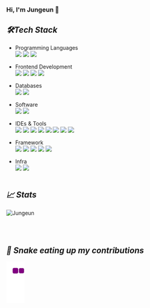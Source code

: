 ### Hi, I'm Jungeun 👋

<!-- <img src="https://media.giphy.com/media/iY8CRBdQXODJSCERIr/giphy.gif" width="30px">&nbsp; -->
## ***🛠Tech Stack***
* Programming Languages<br>
![](https://img.shields.io/badge/Python-FFD43B?style-flat-FFD43B&logo=python&logoColor=darkgreen)
![](http://img.shields.io/badge/C-A8B9CC?style-flat-A8B9CC&logo=c&logoColor=ffffff)
![](https://img.shields.io/badge/Java-ED8B00?style-flat-ED8B00&logo=java&logoColor=white)

* Frontend Development<br>
![](https://img.shields.io/badge/HTML5-E34F26?style-flat-E34F26&logo=html5&logoColor=white)
![](https://img.shields.io/badge/CSS3-1572B6?style-flat-1572B6&logo=css3&logoColor=white)
![](https://img.shields.io/badge/JavaScript-F7DF1E?style-flat-F7DF1E&logo=javascript&logoColor=black)
![](https://img.shields.io/badge/Bootstrap-563D7C?style-flat-563D7C&logo=Bootstrap)

* Databases<br>
![](https://img.shields.io/badge/MySQL-4479A1.svg?style-flat-4479A1&logo=mysql&logoColor=white)
![](https://img.shields.io/badge/MongoDB-47A248?style-flat-47A248&logo=MongoDB&logoColor=white)

* Software<br>
![](https://img.shields.io/badge/Windows-0078D6?style-flat-0078D6&logo=Windows&logoColor=black)
![](https://img.shields.io/badge/Linux-FCC624?style-flat-FCC624&logo=linux&logoColor=black)

* IDEs & Tools<br>
![](http://img.shields.io/badge/VS%20Code-007ACC?style-flat-007ACC&logo=visual-studio-code&logoColor=ffff)
![](http://img.shields.io/badge/Eclipse-2C2255?style-flat-2C2255&logo=eclipse&logoColor=ffffff)
![](http://img.shields.io/badge/Intellij-000000?style-flat-000000&logo=Intellij-IDEA&logoColor=ffffff)
![](https://img.shields.io/badge/Colab-00b56a.svg?style-flat-00b56a&logo=google-colab&logoColor=white)
![](https://img.shields.io/badge/Jupyter%20-%23F37626.svg?style-flat-%23F37626&logo=Jupyter&logoColor=white)
![](https://img.shields.io/badge/Git%20-%23F05033.svg?style-flat-%23F05033&logo=git&logoColor=white)
![](https://img.shields.io/badge/GitHub-100000?style-flat-100000&logo=github&logoColor=white)
![](https://img.shields.io/badge/Markdown-000000?style-flat-000000&logo=markdown)

* Framework<br>
![](https://img.shields.io/badge/Django-092E20.svg?style-flat-092E20&logo=Django&logoColor=white)
![](https://img.shields.io/badge/Flask-000000.svg?style-flat-000000&logo=Flask&logoColor=white)
![](https://img.shields.io/badge/Spring-6DB33F.svg?style-flat-6DB33F&logo=Spring&logoColor=white)
![](https://img.shields.io/badge/Tensorflow-FF6F00.svg?style-flat-FF6F00&logo=Tensorflow&logoColor=white)
![](https://img.shields.io/badge/Pytorch-EE4C2C.svg?style-flat-EE4C2C&logo=Pytorch&logoColor=white)

* Infra<br>
![](https://img.shields.io/badge/Aws-FF9900.svg?style-flat-FF9900&logo=Amazon-AWS&logoColor=white)
![](https://img.shields.io/badge/Docker-2496ED.svg?style-flat-2496ED&logo=Docker&logoColor=white)
<br><br>


<!-- <img src= "https://c.tenor.com/BczFoyx41WoAAAAj/swallowed-the-mighty-ones.gif" width= "30" height= "30"> -->
## ***📈 Stats***
<p><img align="center" src="https://github-readme-stats.vercel.app/api?username=Jungeun&show_icons=true&locale=en" alt="Jungeun" width="410" /></p>
<br><br>


<!-- <img src= "https://c.tenor.com/BczFoyx41WoAAAAj/swallowed-the-mighty-ones.gif" width= "30" height= "30"> -->
## ***🐍 Snake eating up my contributions***
![snake gif](https://github.com/AvidCoder101/AvidCoder101/blob/output/github-contribution-grid-snake.gif)



<!--
**jungeun919/jungeun919** is a ✨ _special_ ✨ repository because its `README.md` (this file) appears on your GitHub profile.

Here are some ideas to get you started:

- 🔭 I’m currently working on ...
- 🌱 I’m currently learning ...
- 👯 I’m looking to collaborate on ...
- 🤔 I’m looking for help with ...
- 💬 Ask me about ...
- 📫 How to reach me: ...
- 😄 Pronouns: ...
- ⚡ Fun fact: ...
-->
